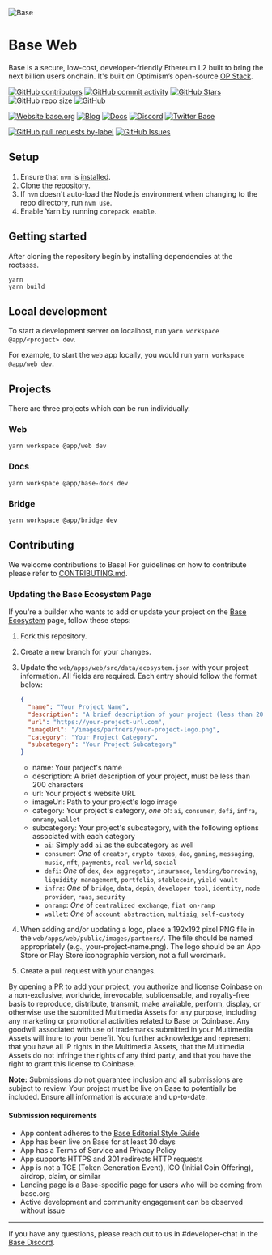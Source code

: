 ![Base](logo.webp)

# Base Web

Base is a secure, low-cost, developer-friendly Ethereum L2 built to bring the next billion users onchain. It's built on Optimism’s open-source [OP Stack](https://stack.optimism.io/).

<!-- Badge row 1 - status -->

[![GitHub contributors](https://img.shields.io/github/contributors/base/web)](https://github.com/base/web/graphs/contributors)
[![GitHub commit activity](https://img.shields.io/github/commit-activity/w/base/web)](https://github.com/base/web/graphs/contributors)
[![GitHub Stars](https://img.shields.io/github/stars/base/web.svg)](https://github.com/base/web/stargazers)
![GitHub repo size](https://img.shields.io/github/repo-size/base/web)
[![GitHub](https://img.shields.io/github/license/base/web?color=blue)](https://github.com/base/web/blob/master/LICENSE.md)

<!-- Badge row 2 - links and profiles -->

[![Website base.org](https://img.shields.io/website-up-down-green-red/https/base.org.svg)](https://base.org)
[![Blog](https://img.shields.io/badge/blog-up-green)](https://base.mirror.xyz/)
[![Docs](https://img.shields.io/badge/docs-up-green)](https://docs.base.org/)
[![Discord](https://img.shields.io/discord/1067165013397213286?label=discord)](https://base.org/discord)
[![Twitter Base](https://img.shields.io/twitter/follow/Base?style=social)](https://twitter.com/Base)

<!-- Badge row 3 - detailed status -->

[![GitHub pull requests by-label](https://img.shields.io/github/issues-pr-raw/base/web)](https://github.com/base/web/pulls)
[![GitHub Issues](https://img.shields.io/github/issues-raw/base/web.svg)](https://github.com/base/web/issues)

## Setup

1. Ensure that `nvm` is [installed](https://github.com/nvm-sh/nvm#install--update-script).
2. Clone the repository.
3. If `nvm` doesn't auto-load the Node.js environment when changing to the repo directory, run `nvm use`.
4. Enable Yarn by running `corepack enable`.

## Getting started

After cloning the repository begin by installing dependencies at the rootssss.

```shell
yarn
yarn build
```

## Local development

To start a development server on localhost, run `yarn workspace @app/<project> dev`.

For example, to start the `web` app locally, you would run `yarn workspace @app/web dev`.

## Projects

There are three projects which can be run individually.

### Web

```
yarn workspace @app/web dev
```

### Docs

```
yarn workspace @app/base-docs dev
```

### Bridge

```
yarn workspace @app/bridge dev
```

## Contributing

We welcome contributions to Base! For guidelines on how to contribute please refer to [CONTRIBUTING.md](CONTRIBUTING.md).

### Updating the Base Ecosystem Page

If you're a builder who wants to add or update your project on the [Base Ecosystem](https://base.org/ecosystem) page, follow these steps:

1. Fork this repository.

2. Create a new branch for your changes.

3. Update the `web/apps/web/src/data/ecosystem.json` with your project information. All fields are required. Each entry should follow the format below:

   ```json
   {
     "name": "Your Project Name",
     "description": "A brief description of your project (less than 200 characters)",
     "url": "https://your-project-url.com",
     "imageUrl": "/images/partners/your-project-logo.png",
     "category": "Your Project Category",
     "subcategory": "Your Project Subcategory"
   }
   ```

   - name: Your project's name
   - description: A brief description of your project, must be less than 200 characters
   - url: Your project's website URL
   - imageUrl: Path to your project's logo image
   - category: Your project's category, _one_ of: `ai`, `consumer`, `defi`, `infra`, `onramp`, `wallet`
   - subcategory: Your project's subcategory, with the following options associated with each category
     - `ai`: Simply add `ai` as the subcategory as well
     - `consumer`: _One_ of `creator`, `crypto taxes`, `dao`, `gaming`, `messaging`, `music`, `nft`, `payments`, `real world`, `social`
     - `defi`: _One_ of `dex`, `dex aggregator`, `insurance`, `lending/borrowing`, `liquidity management`, `portfolio`, `stablecoin`, `yield vault`
     - `infra`: _One_ of `bridge`, `data`, `depin`, `developer tool`, `identity`, `node provider`, `raas`, `security`
     - `onramp`: _One_ of `centralized exchange`, `fiat on-ramp`
     - `wallet`: _One_ of `account abstraction`, `multisig`, `self-custody`

4. When adding and/or updating a logo, place a 192x192 pixel PNG file in the `web/apps/web/public/images/partners/`. The file should be named appropriately (e.g., your-project-name.png). The logo should be an App Store or Play Store iconographic version, not a full wordmark.

5. Create a pull request with your changes.

By opening a PR to add your project, you authorize and license Coinbase on a non-exclusive, worldwide, irrevocable, sublicensable, and royalty-free basis to reproduce, distribute, transmit, make available, perform, display, or otherwise use the submitted Multimedia Assets for any purpose, including any marketing or promotional activities related to Base or Coinbase. Any goodwill associated with use of trademarks submitted in your Multimedia Assets will inure to your benefit. You further acknowledge and represent that you have all IP rights in the Multimedia Assets, that the Multimedia Assets do not infringe the rights of any third party, and that you have the right to grant this license to Coinbase.

**Note:** Submissions do not guarantee inclusion and all submissions are subject to review. Your project must be live on Base to potentially be included. Ensure all information is accurate and up-to-date.

#### Submission requirements

- App content adheres to the [Base Editorial Style Guide](https://github.com/base/brand-kit/blob/main/guides/editorial-style-guide.md)
- App has been live on Base for at least 30 days
- App has a Terms of Service and Privacy Policy
- App supports HTTPS and 301 redirects HTTP requests
- App is not a TGE (Token Generation Event), ICO (Initial Coin Offering), airdrop, claim, or similar
- Landing page is a Base-specific page for users who will be coming from base.org
- Active development and community engagement can be observed without issue

---

If you have any questions, please reach out to us in #developer-chat in the [Base Discord](https://base.org/discord).

